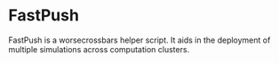 # FastPush

FastPush is a worsecrossbars helper script. It aids in the deployment of multiple simulations across computation clusters.